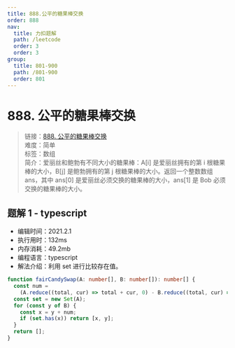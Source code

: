 ```yaml
---
title: 888.公平的糖果棒交换
order: 888
nav:
  title: 力扣题解
  path: /leetcode
  order: 3
  order: 3
group:
  title: 801-900
  path: /801-900
  order: 801
---
```


# 888. 公平的糖果棒交换

> 链接：[888. 公平的糖果棒交换](https://leetcode-cn.com/problems/fair-candy-swap/)  
> 难度：简单  
> 标签：数组  
> 简介：爱丽丝和鲍勃有不同大小的糖果棒：A[i] 是爱丽丝拥有的第 i 根糖果棒的大小，B[j] 是鲍勃拥有的第 j 根糖果棒的大小。返回一个整数数组 ans，其中 ans[0] 是爱丽丝必须交换的糖果棒的大小，ans[1] 是 Bob 必须交换的糖果棒的大小。

## 题解 1 - typescript

- 编辑时间：2021.2.1
- 执行用时：132ms
- 内存消耗：49.2mb
- 编程语言：typescript
- 解法介绍：利用 set 进行比较存在值。

```typescript
function fairCandySwap(A: number[], B: number[]): number[] {
  const num =
    (A.reduce((total, cur) => total + cur, 0) - B.reduce((total, cur) => total + cur, 0)) / 2;
  const set = new Set(A);
  for (const y of B) {
    const x = y + num;
    if (set.has(x)) return [x, y];
  }
  return [];
}
```
